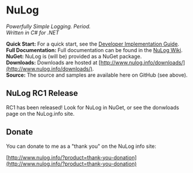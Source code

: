 # NuLog
_Powerfully Simple Logging. Period._  
_Written in C# for .NET_

**Quick Start:** For a quick start, see the [Developer Implementation Guide](https://github.com/ivanpointer/NuLog/wiki#developer-implementation-quick-start-guide).  
**Full Documentation:** Full documentation can be found in the [NuLog Wiki](https://github.com/ivanpointer/NuLog/wiki).  
**NuGet:** NuLog is (will be) provided as a NuGet package.  
**Downloads:** Downloads are hosted at [http://www.nulog.info/downloads/](http://www.nulog.info/downloads/).  
**Source:** The source and samples are available here on GitHub (see above).  

## NuLog RC1 Release
RC1 has been released!  Look for NuLog in NuGet, or see the donwloads page on the NuLog.info site.

## Donate
You can donate to me as a "thank you" on the NuLog info site:

[http://www.nulog.info/?product=thank-you-donation](http://www.nulog.info/?product=thank-you-donation)
